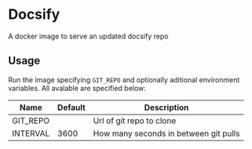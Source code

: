 # Docsify
A docker image to serve an updated docsify repo

## Usage
Run the image specifying `GIT_REPO` and optionally aditional environment
variables. All avalable are specified below:

| Name         | Default | Description                             |
|--------------|---------|-----------------------------------------|
| GIT_REPO     |         | Url of git repo to clone                |
| INTERVAL     | 3600    | How many seconds in between git pulls   |
